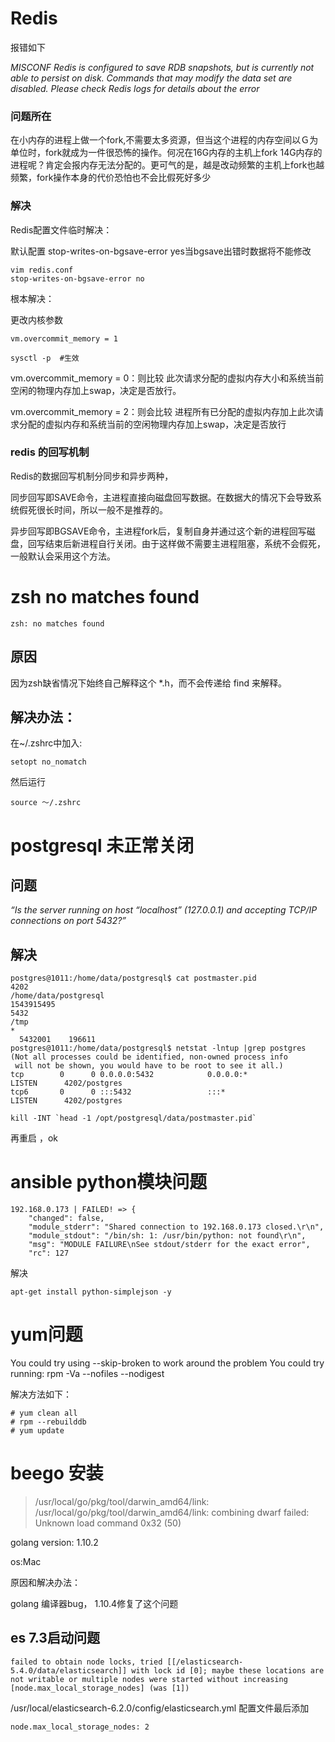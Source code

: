 # Redis

报错如下

*MISCONF Redis is configured to save RDB snapshots, but is currently not able to persist on disk. Commands that may modify the data set are disabled. Please check Redis logs for details about the error*



###  问题所在

在小内存的进程上做一个fork,不需要太多资源，但当这个进程的内存空间以Ｇ为单位时，fork就成为一件很恐怖的操作。何况在16G内存的主机上fork 14G内存的进程呢？肯定会报内存无法分配的。更可气的是，越是改动频繁的主机上fork也越频繁，fork操作本身的代价恐怕也不会比假死好多少

### 解决

Redis配置文件临时解决：

默认配置 stop-writes-on-bgsave-error yes当bgsave出错时数据将不能修改

```
vim redis.conf
stop-writes-on-bgsave-error no
```

根本解决：

更改内核参数

```
vm.overcommit_memory = 1
```

```
sysctl -p  #生效
```

vm.overcommit_memory = 0：则比较 此次请求分配的虚拟内存大小和系统当前空闲的物理内存加上swap，决定是否放行。

vm.overcommit_memory = 2：则会比较 进程所有已分配的虚拟内存加上此次请求分配的虚拟内存和系统当前的空闲物理内存加上swap，决定是否放行

### redis 的回写机制

Redis的数据回写机制分同步和异步两种，

同步回写即SAVE命令，主进程直接向磁盘回写数据。在数据大的情况下会导致系统假死很长时间，所以一般不是推荐的。

异步回写即BGSAVE命令，主进程fork后，复制自身并通过这个新的进程回写磁盘，回写结束后新进程自行关闭。由于这样做不需要主进程阻塞，系统不会假死，一般默认会采用这个方法。



# zsh  no matches found

```
zsh: no matches found
```



## 原因

因为zsh缺省情况下始终自己解释这个 *.h，而不会传递给 find 来解释。

##  解决办法：

在~/.zshrc中加入: 

```
setopt no_nomatch
```

 然后运行

```
source ～/.zshrc
```

# postgresql 未正常关闭

## 问题

*“Is the server running on host “localhost” (127.0.0.1) and accepting TCP/IP connections on port 5432?”*



## 解决

```
postgres@1011:/home/data/postgresql$ cat postmaster.pid
4202
/home/data/postgresql
1543915495
5432
/tmp
*
  5432001    196611
postgres@1011:/home/data/postgresql$ netstat -lntup |grep postgres
(Not all processes could be identified, non-owned process info
 will not be shown, you would have to be root to see it all.)
tcp        0      0 0.0.0.0:5432            0.0.0.0:*               LISTEN      4202/postgres
tcp6       0      0 :::5432                 :::*                    LISTEN      4202/postgres
```



```
kill -INT `head -1 /opt/postgresql/data/postmaster.pid`
```

再重启 ，ok

# ansible python模块问题



```
192.168.0.173 | FAILED! => {
    "changed": false,
    "module_stderr": "Shared connection to 192.168.0.173 closed.\r\n",
    "module_stdout": "/bin/sh: 1: /usr/bin/python: not found\r\n",
    "msg": "MODULE FAILURE\nSee stdout/stderr for the exact error",
    "rc": 127
```

解决

```
apt-get install python-simplejson -y
```

# yum问题

You could try using --skip-broken to work around the problem
You could try running: rpm -Va --nofiles --nodigest

解决方法如下：

```
# yum clean all
# rpm --rebuilddb
# yum update
```

# beego 安装

> /usr/local/go/pkg/tool/darwin_amd64/link: /usr/local/go/pkg/tool/darwin_amd64/link: combining dwarf failed: Unknown load command 0x32 (50)

golang version: 1.10.2

os:Mac

原因和解决办法：

golang 编译器bug，
1.10.4修复了这个问题

## es 7.3启动问题

```
failed to obtain node locks, tried [[/elasticsearch-5.4.0/data/elasticsearch]] with lock id [0]; maybe these locations are not writable or multiple nodes were started without increasing [node.max_local_storage_nodes] (was [1])
```

 /usr/local/elasticsearch-6.2.0/config/elasticsearch.yml  配置文件最后添加  

```
node.max_local_storage_nodes: 2
```



